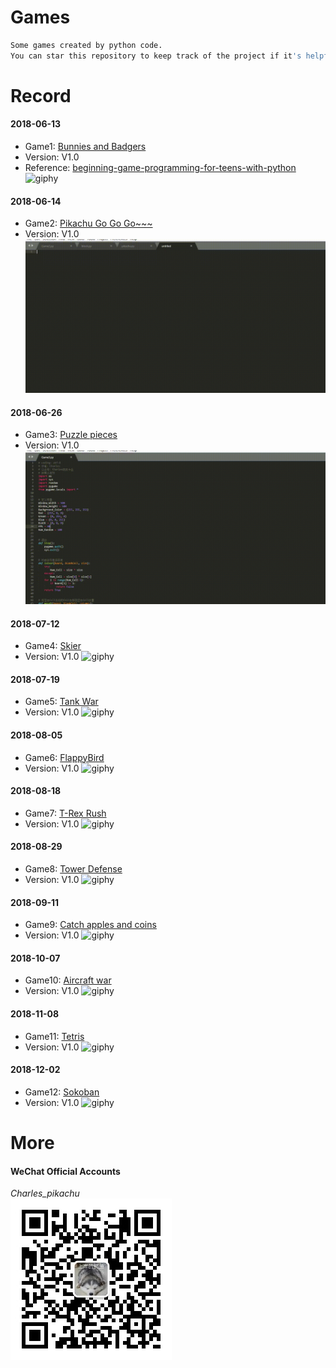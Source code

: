 # Games
```sh
Some games created by python code.
You can star this repository to keep track of the project if it's helpful for you, thank you for your support.
```

# Record
#### 2018-06-13
- Game1: [Bunnies and Badgers](https://github.com/CharlesPikachu/Games/tree/master/Game1)
- Version: V1.0
- Reference: [beginning-game-programming-for-teens-with-python](https://www.raywenderlich.com/24252/beginning-game-programming-for-teens-with-python)
![giphy](Game1/effect/running.gif)
#### 2018-06-14
- Game2: [Pikachu Go Go Go~~~](https://github.com/CharlesPikachu/Games/tree/master/Game2)
- Version: V1.0
![giphy](Game2/effect/running.gif)
#### 2018-06-26
- Game3: [Puzzle pieces](https://github.com/CharlesPikachu/Games/tree/master/Game3)
- Version: V1.0
![giphy](Game3/effect/running.gif)
#### 2018-07-12
- Game4: [Skier](https://github.com/CharlesPikachu/Games/tree/master/Game4)
- Version: V1.0
![giphy](Game4/effect/running.gif)
#### 2018-07-19
- Game5: [Tank War](https://github.com/CharlesPikachu/Games/tree/master/Game5)
- Version: V1.0
![giphy](Game5/effect/running.gif)
#### 2018-08-05
- Game6: [FlappyBird](https://github.com/CharlesPikachu/Games/tree/master/Game6)
- Version: V1.0
![giphy](Game6/effect/running.gif)
#### 2018-08-18
- Game7: [T-Rex Rush](https://github.com/CharlesPikachu/Games/tree/master/Game7)
- Version: V1.0
![giphy](Game7/effect/running.gif)
#### 2018-08-29
- Game8: [Tower Defense](https://github.com/CharlesPikachu/Games/tree/master/Game8)
- Version: V1.0
![giphy](Game8/effect/running.gif)
#### 2018-09-11
- Game9: [Catch apples and coins](https://github.com/CharlesPikachu/Games/tree/master/Game9)
- Version: V1.0
![giphy](Game9/effect/running.gif)
#### 2018-10-07
- Game10: [Aircraft war](https://github.com/CharlesPikachu/Games/tree/master/Game10)
- Version: V1.0
![giphy](Game10/effect/running.gif)
#### 2018-11-08
- Game11: [Tetris](https://github.com/CharlesPikachu/Games/tree/master/Game11)
- Version: V1.0
![giphy](Game11/effect/running.gif)
#### 2018-12-02
- Game12: [Sokoban](https://github.com/CharlesPikachu/Games/tree/master/Game12)
- Version: V1.0
![giphy](Game12/effect/running.gif)

# More
#### WeChat Official Accounts
*Charles_pikachu*  
![img](pikachu.jpg)